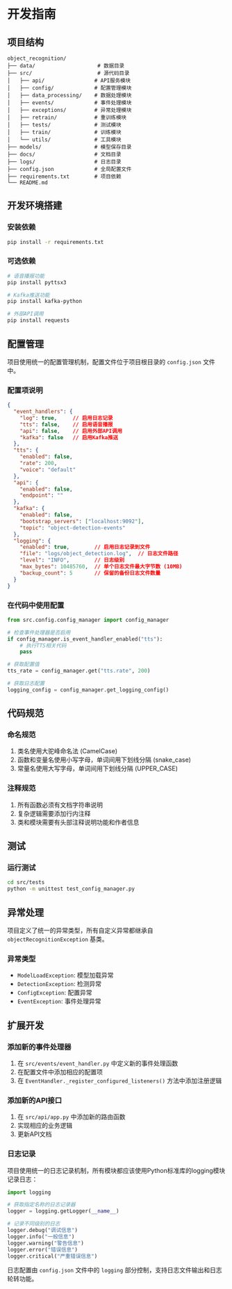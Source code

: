 # 开发指南

## 项目结构

```
object_recognition/
├── data/                    # 数据目录
├── src/                     # 源代码目录
│   ├── api/                # API服务模块
│   ├── config/             # 配置管理模块
│   ├── data_processing/    # 数据处理模块
│   ├── events/             # 事件处理模块
│   ├── exceptions/         # 异常处理模块
│   ├── retrain/            # 重训练模块
│   ├── tests/              # 测试模块
│   ├── train/              # 训练模块
│   └── utils/              # 工具模块
├── models/                 # 模型保存目录
├── docs/                   # 文档目录
├── logs/                   # 日志目录
├── config.json             # 全局配置文件
├── requirements.txt        # 项目依赖
└── README.md
```

## 开发环境搭建

### 安装依赖

```bash
pip install -r requirements.txt
```

### 可选依赖

```bash
# 语音播报功能
pip install pyttsx3

# Kafka推送功能
pip install kafka-python

# 外部API调用
pip install requests
```

## 配置管理

项目使用统一的配置管理机制，配置文件位于项目根目录的 `config.json` 文件中。

### 配置项说明

```json
{
  "event_handlers": {
    "log": true,     // 启用日志记录
    "tts": false,    // 启用语音播报
    "api": false,    // 启用外部API调用
    "kafka": false   // 启用Kafka推送
  },
  "tts": {
    "enabled": false,
    "rate": 200,
    "voice": "default"
  },
  "api": {
    "enabled": false,
    "endpoint": ""
  },
  "kafka": {
    "enabled": false,
    "bootstrap_servers": ["localhost:9092"],
    "topic": "object-detection-events"
  },
  "logging": {
    "enabled": true,        // 启用日志记录到文件
    "file": "logs/object_detection.log",  // 日志文件路径
    "level": "INFO",        // 日志级别
    "max_bytes": 10485760,  // 单个日志文件最大字节数 (10MB)
    "backup_count": 5       // 保留的备份日志文件数量
  }
}
```

### 在代码中使用配置

```python
from src.config.config_manager import config_manager

# 检查事件处理器是否启用
if config_manager.is_event_handler_enabled("tts"):
    # 执行TTS相关代码
    pass

# 获取配置值
tts_rate = config_manager.get("tts.rate", 200)

# 获取日志配置
logging_config = config_manager.get_logging_config()
```

## 代码规范

### 命名规范

1. 类名使用大驼峰命名法 (CamelCase)
2. 函数和变量名使用小写字母，单词间用下划线分隔 (snake_case)
3. 常量名使用大写字母，单词间用下划线分隔 (UPPER_CASE)

### 注释规范

1. 所有函数必须有文档字符串说明
2. 复杂逻辑需要添加行内注释
3. 类和模块需要有头部注释说明功能和作者信息

## 测试

### 运行测试

```bash
cd src/tests
python -m unittest test_config_manager.py
```

## 异常处理

项目定义了统一的异常类型，所有自定义异常都继承自 `objectRecognitionException` 基类。

### 异常类型

- `ModelLoadException`: 模型加载异常
- `DetectionException`: 检测异常
- `ConfigException`: 配置异常
- `EventException`: 事件处理异常

## 扩展开发

### 添加新的事件处理器

1. 在 `src/events/event_handler.py` 中定义新的事件处理函数
2. 在配置文件中添加相应的配置项
3. 在 `EventHandler._register_configured_listeners()` 方法中添加注册逻辑

### 添加新的API接口

1. 在 `src/api/app.py` 中添加新的路由函数
2. 实现相应的业务逻辑
3. 更新API文档

### 日志记录

项目使用统一的日志记录机制，所有模块都应该使用Python标准库的logging模块记录日志：

```python
import logging

# 获取指定名称的日志记录器
logger = logging.getLogger(__name__)

# 记录不同级别的日志
logger.debug("调试信息")
logger.info("一般信息")
logger.warning("警告信息")
logger.error("错误信息")
logger.critical("严重错误信息")
```

日志配置由 `config.json` 文件中的 `logging` 部分控制，支持日志文件输出和日志轮转功能。